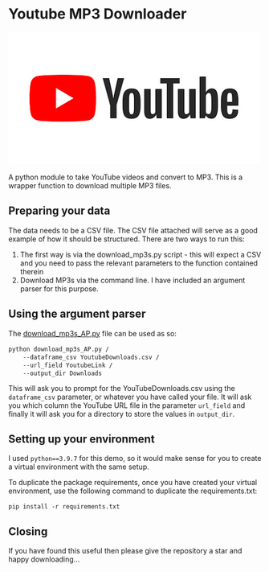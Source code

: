 # Youtube MP3 Downloader
<img src='imgs/youtube.jpg'>

A python module to take YouTube videos and convert to MP3. This is a wrapper function to download multiple MP3 files. 

## Preparing your data
The data needs to be a CSV file. The CSV file attached will serve as a good example of how it should be structured. There are two ways to run this:
1. The first way is via the download_mp3s.py script - this will expect a CSV and you need to pass the relevant parameters to the function contained therein
2. Download MP3s via the command line. I have included an argument parser for this purpose.

## Using the argument parser
The <a href='https://github.com/StatsGary/Youtube_MP3_downloader/blob/main/download_mp3s_AP.py'>download_mp3s_AP.py</a> file can be used as so:

```
python download_mp3s_AP.py /
    --dataframe_csv YoutubeDownloads.csv /
    --url_field YoutubeLink /
    --output_dir Downloads
```

This will ask you to prompt for the YouTubeDownloads.csv using the  `dataframe_csv` parameter, or whatever you have called your file. It will ask you which column the YouTube URL file in the parameter `url_field` and finally it will ask you for a directory to store the values in `output_dir`.

## Setting up your environment

I used `python==3.9.7` for this demo, so it would make sense for you to create a virtual environment with the same setup.

To duplicate the package requirements, once you have created your virtual environment, use the following command to duplicate the requirements.txt:

```
pip install -r requirements.txt
```

## Closing
If you have found this useful then please give the repository a star and happy downloading...